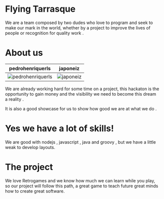Flying Tarrasque
================

We are a team composed by two dudes who love to program and seek to make our mark in the world, 
whether by a project to improve the lives of people or recognition for quality work .


About us
===========================

| pedrohenriquerls | japoneiz
|--- |---
| ![pedrohenriquerls](https://fbcdn-sphotos-g-a.akamaihd.net/hphotos-ak-xfp1/v/t1.0-9/300754_106289596145938_1864628453_n.jpg?oh=fae99ac6bed62e311329bd5385244436&oe=5509034F&__gda__=1428064430_3218cf8497d9b8a694a9efd514889b86) | ![japoneiz](https://media.licdn.com/mpr/mpr/shrink_200_200/p/3/005/03b/276/3d1fb2f.jpg)

We are already working hard for some time on a project, 
this hackaton is the opportunity to gain money and the visibility we need to become this dream a reality .

It is also a good showcase for us to show how good we are at what we do .


Yes we have a lot of skills!
=======
We are good with nodejs , javascript , java and groovy , but we have a little weak to develop layouts.


The project
=======
We love Retrogames and we know how much we can learn while you play, so our project will follow this path, 
a great game to teach future great minds how to create great software.



